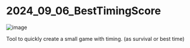 # 2024_09_06_BestTimingScore
![image](https://github.com/user-attachments/assets/a58f685a-d8ce-424b-9414-cdd857e70b9d)

Tool to quickly create a small game with timing. (as survival or best time)
